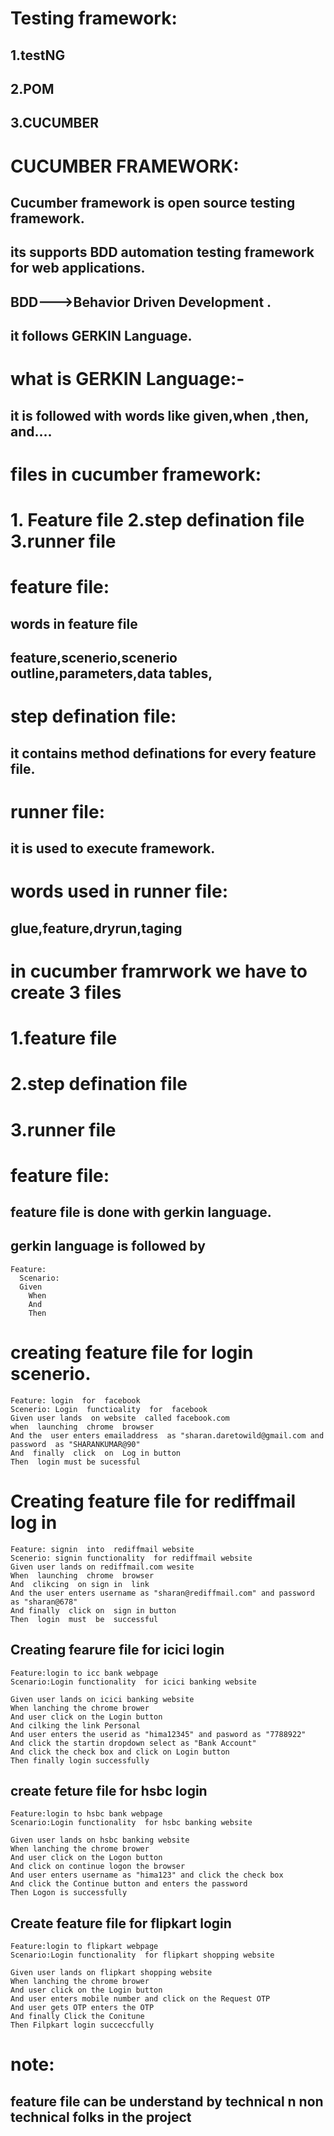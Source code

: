 # **Testing  framework:**
##  1.testNG
##  2.POM
## 3.CUCUMBER
# CUCUMBER FRAMEWORK:
## Cucumber framework is  open source testing  framework.
## its  supports BDD automation testing framework  for web applications.
## BDD--->Behavior Driven Development .
## it  follows  GERKIN Language.

# what  is  GERKIN Language:-
## it is followed  with words  like  given,when ,then, and....

# files   in cucumber  framework:
# 1. Feature file   2.step defination file   3.runner file
# feature  file:
## words  in feature file
## feature,scenerio,scenerio outline,parameters,data tables,
# step defination file:
## it  contains method  definations for  every feature file.
# runner file:
## it is used  to  execute  framework.
# words  used in runner file:
## glue,feature,dryrun,taging
# in  cucumber  framrwork  we  have  to create  3  files
# 1.feature file
# 2.step defination  file
# 3.runner file
# **feature  file:**
## **feature  file  is  done  with  gerkin  language.**
## **gerkin  language is followed  by**  
```gherkin
Feature: 
  Scenario: 
  Given 
    When
    And 
    Then

```
# **creating  feature  file  for login  scenerio.**
```gherkin
Feature: login  for  facebook
Scenerio: Login  functioality  for  facebook
Given user lands  on website  called facebook.com
when  launching  chrome  browser
And the  user enters emailaddress  as "sharan.daretowild@gmail.com and password  as "SHARANKUMAR@90"
And  finally  click  on  Log in button
Then  login must be sucessful
```
# **Creating  feature  file  for  rediffmail log in**
```gherkin   
Feature: signin  into  rediffmail website
Scenerio: signin functionality  for rediffmail website
Given user lands on rediffmail.com wesite
When  launching  chrome  browser
And  clikcing  on sign in  link
And the user enters username as "sharan@rediffmail.com" and password  as "sharan@678"
And finally  click on  sign in button
Then  login  must  be  successful
```
## **Creating  fearure  file  for  icici  login**
```gherkin
Feature:login to icc bank webpage
Scenario:Login functionality  for icici banking website

Given user lands on icici banking website
When lanching the chrome brower
And user click on the Login button
And cilking the link Personal
And user enters the userid as "hima12345" and pasword as "7788922"
And click the startin dropdown select as "Bank Account"
And click the check box and click on Login button
Then finally login successfully
```
## **create  feture  file  for hsbc login**
```gherkin
Feature:login to hsbc bank webpage
Scenario:Login functionality  for hsbc banking website

Given user lands on hsbc banking website
When lanching the chrome brower
And user click on the Logon button
And click on continue logon the browser
And user enters username as "hima123" and click the check box
And click the Continue button and enters the password
Then Logon is successfully
```
## **Create  feature  file  for flipkart login**
```gherkin
Feature:login to flipkart webpage
Scenario:Login functionality  for flipkart shopping website

Given user lands on flipkart shopping website
When lanching the chrome brower
And user click on the Login button
And user enters mobile number and click on the Request OTP
And user gets OTP enters the OTP
And finally Click the Conitune
Then Filpkart login succeccfully
```
# **note:**
## **feature  file  can  be  understand  by  technical  n  non  technical  folks in the project**
